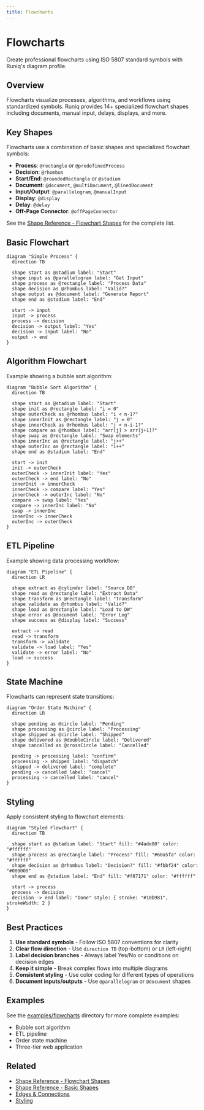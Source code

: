 ```yaml
---
title: Flowcharts
---
```


# Flowcharts

Create professional flowcharts using ISO 5807 standard symbols with Runiq's diagram profile.

## Overview

Flowcharts visualize processes, algorithms, and workflows using standardized symbols. Runiq provides 14+ specialized flowchart shapes including documents, manual input, delays, displays, and more.

## Key Shapes

Flowcharts use a combination of basic shapes and specialized flowchart symbols:

- **Process**: `@rectangle` or `@predefinedProcess`
- **Decision**: `@rhombus`
- **Start/End**: `@roundedRectangle` or `@stadium`
- **Document**: `@document`, `@multiDocument`, `@linedDocument`
- **Input/Output**: `@parallelogram`, `@manualInput`
- **Display**: `@display`
- **Delay**: `@delay`
- **Off-Page Connector**: `@offPageConnector`

See the [Shape Reference - Flowchart Shapes](/reference/shapes#_2-flowchart-shapes-14-shapes) for the complete list.

## Basic Flowchart

```runiq
diagram "Simple Process" {
  direction TB

  shape start as @stadium label: "Start"
  shape input as @parallelogram label: "Get Input"
  shape process as @rectangle label: "Process Data"
  shape decision as @rhombus label: "Valid?"
  shape output as @document label: "Generate Report"
  shape end as @stadium label: "End"

  start -> input
  input -> process
  process -> decision
  decision -> output label: "Yes"
  decision -> input label: "No"
  output -> end
}
```

## Algorithm Flowchart

Example showing a bubble sort algorithm:

```runiq
diagram "Bubble Sort Algorithm" {
  direction TB

  shape start as @stadium label: "Start"
  shape init as @rectangle label: "i = 0"
  shape outerCheck as @rhombus label: "i < n-1?"
  shape innerInit as @rectangle label: "j = 0"
  shape innerCheck as @rhombus label: "j < n-i-1?"
  shape compare as @rhombus label: "arr[j] > arr[j+1]?"
  shape swap as @rectangle label: "Swap elements"
  shape innerInc as @rectangle label: "j++"
  shape outerInc as @rectangle label: "i++"
  shape end as @stadium label: "End"

  start -> init
  init -> outerCheck
  outerCheck -> innerInit label: "Yes"
  outerCheck -> end label: "No"
  innerInit -> innerCheck
  innerCheck -> compare label: "Yes"
  innerCheck -> outerInc label: "No"
  compare -> swap label: "Yes"
  compare -> innerInc label: "No"
  swap -> innerInc
  innerInc -> innerCheck
  outerInc -> outerCheck
}
```

## ETL Pipeline

Example showing data processing workflow:

```runiq
diagram "ETL Pipeline" {
  direction LR

  shape extract as @cylinder label: "Source DB"
  shape read as @rectangle label: "Extract Data"
  shape transform as @rectangle label: "Transform"
  shape validate as @rhombus label: "Valid?"
  shape load as @rectangle label: "Load to DW"
  shape error as @document label: "Error Log"
  shape success as @display label: "Success"

  extract -> read
  read -> transform
  transform -> validate
  validate -> load label: "Yes"
  validate -> error label: "No"
  load -> success
}
```

## State Machine

Flowcharts can represent state transitions:

```runiq
diagram "Order State Machine" {
  direction LR

  shape pending as @circle label: "Pending"
  shape processing as @circle label: "Processing"
  shape shipped as @circle label: "Shipped"
  shape delivered as @doubleCircle label: "Delivered"
  shape cancelled as @crossCircle label: "Cancelled"

  pending -> processing label: "confirm"
  processing -> shipped label: "dispatch"
  shipped -> delivered label: "complete"
  pending -> cancelled label: "cancel"
  processing -> cancelled label: "cancel"
}
```

## Styling

Apply consistent styling to flowchart elements:

```runiq
diagram "Styled Flowchart" {
  direction TB

  shape start as @stadium label: "Start" fill: "#4ade80" color: "#ffffff"
  shape process as @rectangle label: "Process" fill: "#60a5fa" color: "#ffffff"
  shape decision as @rhombus label: "Decision?" fill: "#fbbf24" color: "#000000"
  shape end as @stadium label: "End" fill: "#f87171" color: "#ffffff"

  start -> process
  process -> decision
  decision -> end label: "Done" style: { stroke: "#10b981", strokeWidth: 2 }
}
```

## Best Practices

1. **Use standard symbols** - Follow ISO 5807 conventions for clarity
2. **Clear flow direction** - Use `direction TB` (top-bottom) or `LR` (left-right)
3. **Label decision branches** - Always label Yes/No or conditions on decision edges
4. **Keep it simple** - Break complex flows into multiple diagrams
5. **Consistent styling** - Use color coding for different types of operations
6. **Document inputs/outputs** - Use `@parallelogram` or `@document` shapes

## Examples

See the [examples/flowcharts](https://github.com/jgreywolf/runiq/tree/main/examples/flowcharts) directory for more complete examples:

- Bubble sort algorithm
- ETL pipeline
- Order state machine
- Three-tier web application

## Related

- [Shape Reference - Flowchart Shapes](/reference/shapes#_2-flowchart-shapes-14-shapes)
- [Shape Reference - Basic Shapes](/reference/shapes#_1-basic-shapes-19-shapes)
- [Edges & Connections](/guide/edges)
- [Styling](/guide/styling)
